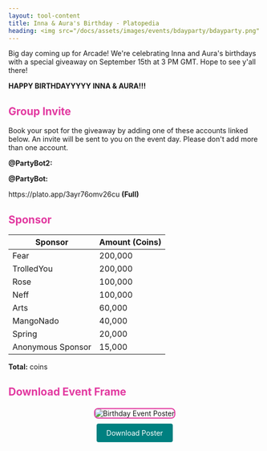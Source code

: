 ```yaml
---
layout: tool-content
title: Inna & Aura's Birthday - Platopedia
heading: <img src="/docs/assets/images/events/bdayparty/bdayparty.png" />&nbsp;Inna & Aura's Birthday
---
```


<style>
h2                    { color:#E239A0 !important }
h4                    { color:#008080 !important;font-size:var(--unit-text-B) !important }
.syotimer-cell__value { border-color:#E239A0 !important }
.syotimer-cell__unit  { color:#E239A0 }
</style>

<div class="linebreak"></div>

<div class="content-image" data-url="/docs/assets/images/events/bdayparty/bdayparty.png" data-width="690px" data-label=""></div>

Big day coming up for Arcade! We're celebrating Inna and Aura's birthdays with a special giveaway on September 15th at 3 PM GMT. Hope to see y'all there!

<div class="linebreak"></div>

<div class="content-countdown text-center" data-datetime="2024-09-15T15:00:00+00:00"><b>HAPPY BIRTHDAYYYYY INNA & AURA!!!</b></div>

<div class="linebreak"></div>

## Group Invite

Book your spot for the giveaway by adding one of these accounts linked below. An invite will be sent to you on the event day. Please don't add more than one account.

<div class="linebreak"></div>

<p><strong>@PartyBot2:</strong></p>

<span class="content-link" data-url="https://plato.app/29zw3mw2s0ro7" data-text="" data-copy="true"></span>

<div class="linebreak"></div>

<p><strong>@PartyBot:</strong></p>

<p>https://plato.app/3ayr76omv26cu <strong>(Full)</strong></p>

<div class="linebreak"></div>

## Sponsor

<table id="sponsors" class="table table-bordered">
    <thead>
        <tr>
            <th class="w-50">Sponsor</th>
            <th class="w-50">Amount (Coins)</th>
        </tr>
    </thead>
    <tbody>
        <tr>
            <td>Fear</td>
            <td>200,000</td>
        </tr>
        <tr>
            <td>TrolledYou</td>
            <td>200,000</td>
        </tr>
        <tr>
            <td>Rose</td>
            <td>100,000</td>
        </tr>
        <tr>
            <td>Neff</td>
            <td>100,000</td>
        </tr>
        <tr>
            <td>Arts</td>
            <td>60,000</td>
        </tr>
        <tr>
            <td>MangoNado</td>
            <td>40,000</td>
        </tr>
        <tr>
            <td>Spring</td>
            <td>20,000</td>
        </tr>
        <tr>
            <td>Anonymous Sponsor</td>
            <td>15,000</td>
        </tr>
    </tbody>
</table>

<div class="linebreak"></div>

<p class="text-center"><b>Total:</b> <span class="content-custom" data-code="$('#sponsors tbody tr td:nth-child(2)').total()"></span> coins</p>

<div class="linebreak"></div>

## Download Event Frame

<div style="text-align: center; margin: 20px 0;">
  <img src="/docs/assets/images/events/bdayparty/bdayposter.png" alt="Birthday Event Poster" style="max-width:90%; border: 2px solid #E239A0; border-radius: 8px;" />
  <br/>
  <a href="/docs/assets/images/events/bdayparty/bdayposter.png" download
     style="display: inline-block; padding: 10px 20px; margin-top: 10px;
            background-color: #008080; color: #fff; text-decoration: none;
            border-radius: 4px;">
    Download Poster
  </a>
</div>

<div class="linebreak"></div>
